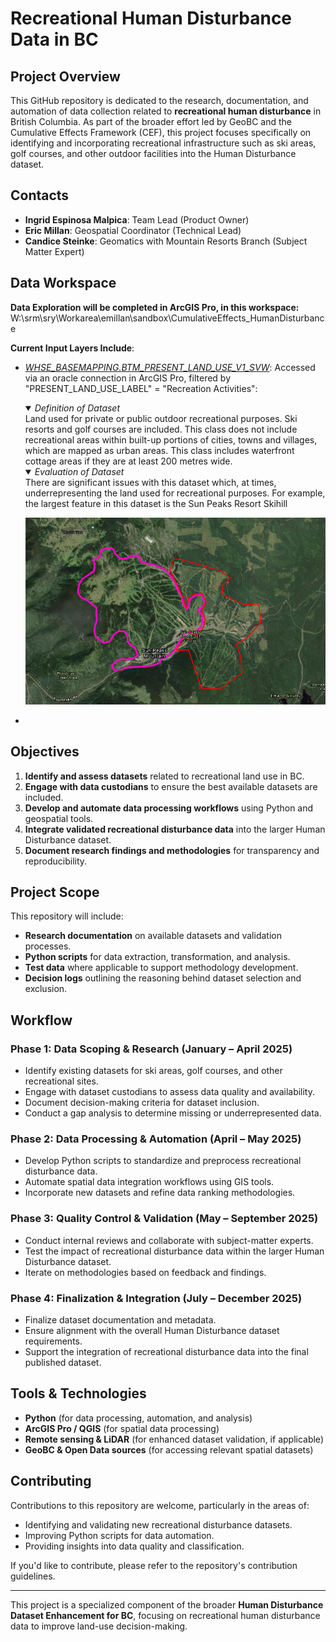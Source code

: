 # Recreational Human Disturbance Data in BC

## Project Overview
This GitHub repository is dedicated to the research, documentation, and automation of data collection related to **recreational human disturbance** in British Columbia. As part of the broader effort led by GeoBC and the Cumulative Effects Framework (CEF), this project focuses specifically on identifying and incorporating recreational infrastructure such as ski areas, golf courses, and other outdoor facilities into the Human Disturbance dataset.

## Contacts
- **Ingrid Espinosa Malpica**: Team Lead (Product Owner)
- **Eric Millan**: Geospatial Coordinator (Technical Lead)
- **Candice Steinke**: Geomatics with Mountain Resorts Branch (Subject Matter Expert)

## Data Workspace
**Data Exploration will be completed in ArcGIS Pro, in this workspace:**
W:\srm\sry\Workarea\emillan\sandbox\CumulativeEffects_HumanDisturbance

**Current Input Layers Include**:
- [*WHSE_BASEMAPPING.BTM_PRESENT_LAND_USE_V1_SVW*](https://catalogue.data.gov.bc.ca/dataset/baseline-thematic-mapping-present-land-use-version-1-spatial-layer/resource/ed4900de-db01-4aa2-b720-c8e3210b8235): Accessed via an oracle connection in ArcGIS Pro, filtered by "PRESENT_LAND_USE_LABEL" = "Recreation Activities":
  <details open>
  <summary><em>Definition of Dataset</em></summary>
  Land used for private or public outdoor recreational purposes. Ski resorts and golf courses are included. This class does not include recreational areas within built-up portions of cities, towns and villages, which are mapped as urban areas. This class includes waterfront cottage areas if they are at least 200 metres wide.
  </details>
  <details open>
  <summary><em>Evaluation of Dataset</em></summary>
  There are significant issues with this dataset which, at times, underrepresenting the land used for recreational purposes. For example, the largest feature in this dataset is the Sun Peaks Resort Skihill
  
  ![Recreation Land Use](images/sunpeaks.png)
  </details>

- 



## Objectives
1. **Identify and assess datasets** related to recreational land use in BC.
2. **Engage with data custodians** to ensure the best available datasets are included.
3. **Develop and automate data processing workflows** using Python and geospatial tools.
4. **Integrate validated recreational disturbance data** into the larger Human Disturbance dataset.
5. **Document research findings and methodologies** for transparency and reproducibility.

## Project Scope
This repository will include:
- **Research documentation** on available datasets and validation processes.
- **Python scripts** for data extraction, transformation, and analysis.
- **Test data** where applicable to support methodology development.
- **Decision logs** outlining the reasoning behind dataset selection and exclusion.

## Workflow
### **Phase 1: Data Scoping & Research (January – April 2025)**
- Identify existing datasets for ski areas, golf courses, and other recreational sites.
- Engage with dataset custodians to assess data quality and availability.
- Document decision-making criteria for dataset inclusion.
- Conduct a gap analysis to determine missing or underrepresented data.

### **Phase 2: Data Processing & Automation (April – May 2025)**
- Develop Python scripts to standardize and preprocess recreational disturbance data.
- Automate spatial data integration workflows using GIS tools.
- Incorporate new datasets and refine data ranking methodologies.

### **Phase 3: Quality Control & Validation (May – September 2025)**
- Conduct internal reviews and collaborate with subject-matter experts.
- Test the impact of recreational disturbance data within the larger Human Disturbance dataset.
- Iterate on methodologies based on feedback and findings.

### **Phase 4: Finalization & Integration (July – December 2025)**
- Finalize dataset documentation and metadata.
- Ensure alignment with the overall Human Disturbance dataset requirements.
- Support the integration of recreational disturbance data into the final published dataset.

## Tools & Technologies
- **Python** (for data processing, automation, and analysis)
- **ArcGIS Pro / QGIS** (for spatial data processing)
- **Remote sensing & LiDAR** (for enhanced dataset validation, if applicable)
- **GeoBC & Open Data sources** (for accessing relevant spatial datasets)

## Contributing
Contributions to this repository are welcome, particularly in the areas of:
- Identifying and validating new recreational disturbance datasets.
- Improving Python scripts for data automation.
- Providing insights into data quality and classification.

If you'd like to contribute, please refer to the repository's contribution guidelines.

---
This project is a specialized component of the broader **Human Disturbance Dataset Enhancement for BC**, focusing on recreational human disturbance data to improve land-use decision-making.
